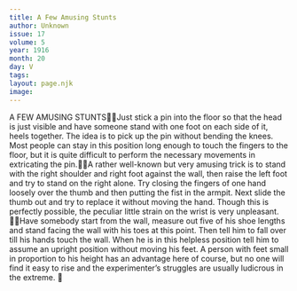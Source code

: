 ```yaml
---
title: A Few Amusing Stunts
author: Unknown
issue: 17
volume: 5
year: 1916
month: 20
day: V
tags:
layout: page.njk
image:
---
```

A FEW AMUSING STUNTSJust stick a pin into the floor so that the head is just visible and have someone stand with one foot on each side of it, heels together. The idea is to pick up the pin without bending the knees. Most people can stay in this position long enough to touch the fingers to the floor, but it is quite difficult to perform the necessary movements in extricating the pin.A rather well-known but very amusing trick is to stand with the right shoulder and right foot against the wall, then raise the left foot and try to stand on the right alone. Try closing the fingers of one hand loosely over the thumb and then putting the fist in the armpit. Next slide the thumb out and try to replace it without moving the hand. Though this is perfectly possible, the peculiar little strain on the wrist is very unpleasant. Have somebody start from the wall, measure out five of his shoe lengths and stand facing the wall with his toes at this point. Then tell him to fall over till his hands touch the wall. When he is in this helpless position tell him to assume an upright position without moving his feet. A person with feet small in proportion to his height has an advantage here of course, but no one will find it easy to rise and the experimenter’s struggles are usually ludicrous in the extreme. 
